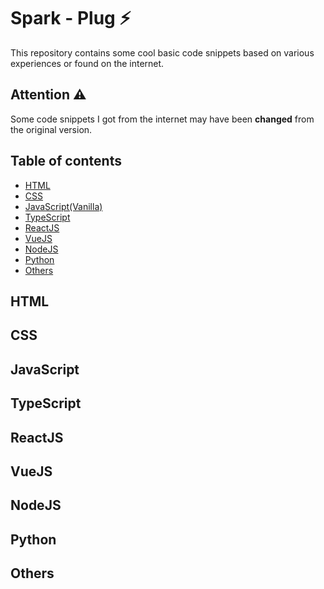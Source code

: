 # Spark - Plug ⚡

This repository contains some cool basic code snippets based on various experiences or found on the internet.

## Attention ⚠️

Some code snippets I got from the internet may have been **changed** from the original version.

## Table of contents

- [HTML](#HTML)
- [CSS](#CSS)
- [JavaScript(Vanilla)](#JavaScript)
- [TypeScript](#TypeScript)
- [ReactJS](#ReactJS)
- [VueJS](#VueJS)
- [NodeJS](#NodeJS)
- [Python](#Python)
- [Others](#Others)

## HTML

## CSS

## JavaScript

## TypeScript

## ReactJS

## VueJS

## NodeJS

## Python

## Others
